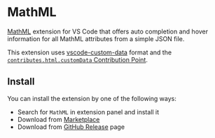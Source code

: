 # MathML

[MathML](https://developer.mozilla.org/es/docs/Web/MathML) extension for VS Code that offers auto completion and hover information for all MathML attributes from a simple JSON file.

This extension uses [vscode-custom-data](https://github.com/microsoft/vscode-custom-data) format and the [`contributes.html.customData` Contribution Point](https://code.visualstudio.com/api/extension-guides/custom-data-extension).

## Install

You can install the extension by one of the following ways:

- Search for `MathML` in extension panel and install it
- Download from [Marketplace](https://marketplace.visualstudio.com/items?itemName=michijs.vscode-mathml)
- Download from [GitHub Release](https://github.com/michijs/vscode-mathml/releases) page
